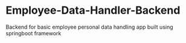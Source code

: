 # Employee-Data-Handler-Backend
Backend for basic employee personal data handling app built using springboot framework
